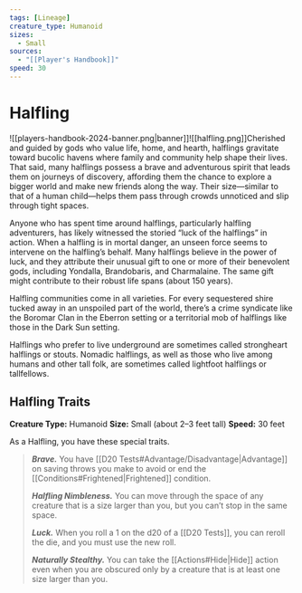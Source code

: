 ```yaml
---
tags: [Lineage]
creature_type: Humanoid
sizes:
  - Small
sources:
  - "[[Player's Handbook]]"
speed: 30
---
```

# Halfling
![[players-handbook-2024-banner.png|banner]]![[halfling.png]]Cherished and guided by gods who value life, home, and hearth, halflings gravitate toward bucolic havens where family and community help shape their lives. That said, many halflings possess a brave and adventurous spirit that leads them on journeys of discovery, affording them the chance to explore a bigger world and make new friends along the way. Their size—similar to that of a human child—helps them pass through crowds unnoticed and slip through tight spaces.

Anyone who has spent time around halflings, particularly halfling adventurers, has likely witnessed the storied “luck of the halflings” in action. When a halfling is in mortal danger, an unseen force seems to intervene on the halfling’s behalf. Many halflings believe in the power of luck, and they attribute their unusual gift to one or more of their benevolent gods, including Yondalla, Brandobaris, and Charmalaine. The same gift might contribute to their robust life spans (about 150 years).

Halfling communities come in all varieties. For every sequestered shire tucked away in an unspoiled part of the world, there’s a crime syndicate like the Boromar Clan in the Eberron setting or a territorial mob of halflings like those in the Dark Sun setting.

Halflings who prefer to live underground are sometimes called strongheart halflings or stouts. Nomadic halflings, as well as those who live among humans and other tall folk, are sometimes called lightfoot halflings or tallfellows.
## Halfling Traits
**Creature Type:** Humanoid
**Size:** Small (about 2–3 feet tall)
**Speed:** 30 feet

As a Halfling, you have these special traits.
>**_Brave._** You have [[D20 Tests#Advantage/Disadvantage\|Advantage]] on saving throws you make to avoid or end the [[Conditions#Frightened\|Frightened]] condition.
>
>**_Halfling Nimbleness._** You can move through the space of any creature that is a size larger than you, but you can’t stop in the same space.
>
>**_Luck._** When you roll a 1 on the d20 of a [[D20 Tests]], you can reroll the die, and you must use the new roll.
>
>**_Naturally Stealthy._** You can take the [[Actions#Hide\|Hide]] action even when you are obscured only by a creature that is at least one size larger than you.